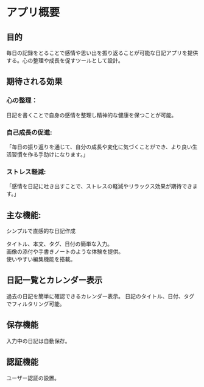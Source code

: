 # アプリ概要  　
## 目的  
毎日の記録をとることで感情や思い出を振り返ることが可能な日記アプリを提供する。心の整理や成長を促すツールとして設計。
## 期待される効果
### 心の整理：　 
日記を書くことで自身の感情を整理し精神的な健康を保つことが可能。 
### 自己成長の促進:  
「毎日の振り返りを通じて、自分の成長や変化に気づくことができ、より良い生活習慣を作る手助けになります。」  
### ストレス軽減:  
「感情を日記に吐き出すことで、ストレスの軽減やリラックス効果が期待できます。」  
## 主な機能:  
シンプルで直感的な日記作成  

タイトル、本文、タグ、日付の簡単な入力。  
画像の添付や手書きノートのような体験を提供。  
使いやすい編集機能を搭載。  

## 日記一覧とカレンダー表示  
過去の日記を簡単に確認できるカレンダー表示。
日記のタイトル、日付、タグでフィルタリング可能。

## 保存機能  
入力中の日記は自動保存。

## 認証機能
ユーザー認証の設置。
